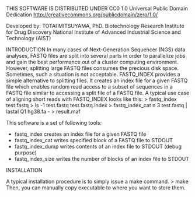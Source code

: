 THIS SOFTWARE IS DISTRIBUTED UNDER
CC0 1.0 Universal
Public Domain Dedication
http://creativecommons.org/publicdomain/zero/1.0/

Developed by:
TOTAI MITSUYAMA, PhD.
Biotechnology Research Institute for Drug Discovery
National Institute of Advanced Industrial Science and Technology (AIST)



INTRODUCTION
In many cases of Next-Generation Sequencer (NGS) data analyses, FASTQ files are split into several parts in order to parallelize jobs and gain the best performance out of a cluster computing environment. However, splitting large FASTQ files consumes the precious disk space. Sometimes, such a situation is not acceptable. FASTQ_INDEX provides a simple alternative to splitting files. It creates an index file for a given FASTQ file which enables random read access to a subset of sequences in a FASTQ file similar to accessing a split file of a FASTQ file.
A typical use case of aligning short reads with FASTQ_INDEX looks like this:
    > fastq_index test.fastq
    > ls -1
    test.fastq
    test.fastq.index
    > fastq_index_cat n 3 test.fastq | lastal Q1 hg38.fa - > result.maf


This software is a set of following tools:
- fastq_index         creates an index file for a given FASTQ file
- fastq_index_cat     writes specified block of a FASTQ file to STDOUT
- fastq_index_dump    writes contents of an index file to STDOUT (debug purpose)
- fastq_index_size    writes the number of blocks of an index file to STDOUT


INSTALLATION

A typical installation procedure is to simply issue a make command.
    > make
Then, you can manually copy executable to where you want to store them.



